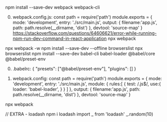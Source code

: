 npm install --save-dev webpack webpack-cli

0. webpack.config.js:
const path = require('path')
module.exports = {
    mode: 'development',
    entry: './src/main.js',
    output: {
        filename:'app.js',
        path: path.resolve(__dirname, 'dist')
    },
    devtool: 'source-map'
}
https://stackoverflow.com/questions/64606621/error-while-running-npm-run-dev-command-in-react-application
npx webpack

npx webpack -w
npm install --save-dev --offline browserslist
npx browserslist
npm install --save-dev babel-cli babel-loader @babel/core @babel/preset-env

0. .babelrc:
{
    "presets": ["@babel/preset-env"],
    "plugins": []
}

1. webpack.config:
const path = require('path')
module.exports = {
    mode: 'development',
    entry: './src/main.js',
    module: {
        rules:[
            {
                test: /\.js$/,
                use:{
                    loader: 'babel-loader',
                }
            }
        ]
    },
    output: {
        filename:'app.js',
        path: path.resolve(__dirname, 'dist')
    },
    devtool: 'source-map'
}

npx webpack

// EXTRA - loadash
npm i loadash
import _ from 'loadash'
_.random(10)
